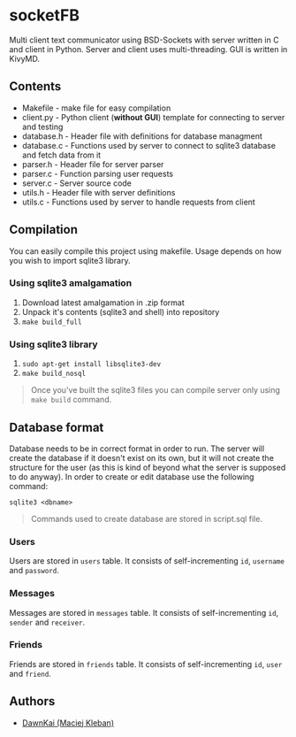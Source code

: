 # socketFB
Multi client text communicator using BSD-Sockets with server written in C and client in Python.
Server and client uses multi-threading. GUI is written in KivyMD.

## Contents

* Makefile - make file for easy compilation
* client.py - Python client (**without GUI**) template for connecting to server and testing
* database.h - Header file with definitions for database managment
* database.c - Functions used by server to connect to sqlite3 database and fetch data from it
* parser.h - Header file for server parser
* parser.c - Function parsing user requests
* server.c - Server source code
* utils.h - Header file with server definitions
* utils.c - Functions used by server to handle requests from client

## Compilation

You can easily compile this project using makefile. Usage depends on how you wish to import sqlite3 library.

### Using sqlite3 amalgamation
1. Download latest amalgamation in .zip format
2. Unpack it's contents (sqlite3 and shell) into repository
3. `make build_full`

### Using sqlite3 library
1. `sudo apt-get install libsqlite3-dev`
2. `make build_nosql`


> Once you've built the sqlite3 files you can compile server only using `make build` command.

## Database format

Database needs to be in correct format in order to run. The server will create the database if it doesn't exist on its own, but it will not create the structure for the user (as this is kind of beyond what the server is supposed to do anyway). In order to create or edit database use the following command:

```
sqlite3 <dbname>
```

> Commands used to create database are stored in script.sql file.

### Users
Users are stored in `users` table. It consists of self-incrementing `id`, `username` and `password`.

### Messages
Messages are stored in `messages` table. It consists of self-incrementing `id`, `sender` and `receiver`.

### Friends
Friends are stored in `friends` table. It consists of self-incrementing `id`, `user` and `friend`.

## Authors

* [DawnKai (Maciej Kleban)](https://github.com/Dawnkai/)

